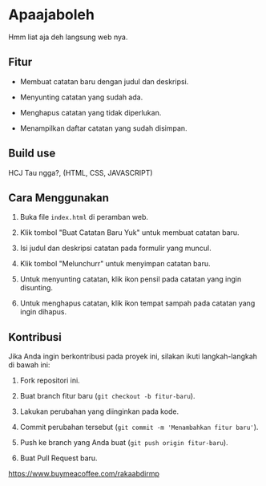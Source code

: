 # Apaajaboleh



Hmm liat aja deh langsung web nya.



## Fitur



- Membuat catatan baru dengan judul dan deskripsi.

- Menyunting catatan yang sudah ada.

- Menghapus catatan yang tidak diperlukan.

- Menampilkan daftar catatan yang sudah disimpan.



## Build use



HCJ Tau ngga?, (HTML, CSS, JAVASCRIPT)



## Cara Menggunakan



1. Buka file `index.html` di peramban web.

2. Klik tombol "Buat Catatan Baru Yuk" untuk membuat catatan baru.

3. Isi judul dan deskripsi catatan pada formulir yang muncul.

4. Klik tombol "Melunchurr" untuk menyimpan catatan baru.

5. Untuk menyunting catatan, klik ikon pensil pada catatan yang ingin disunting.

6. Untuk menghapus catatan, klik ikon tempat sampah pada catatan yang ingin dihapus.



## Kontribusi



Jika Anda ingin berkontribusi pada proyek ini, silakan ikuti langkah-langkah di bawah ini:



1. Fork repositori ini.

2. Buat branch fitur baru (`git checkout -b fitur-baru`).

3. Lakukan perubahan yang diinginkan pada kode.

4. Commit perubahan tersebut (`git commit -m 'Menambahkan fitur baru'`).

5. Push ke branch yang Anda buat (`git push origin fitur-baru`).

6. Buat Pull Request baru.

https://www.buymeacoffee.com/rakaabdirmp
